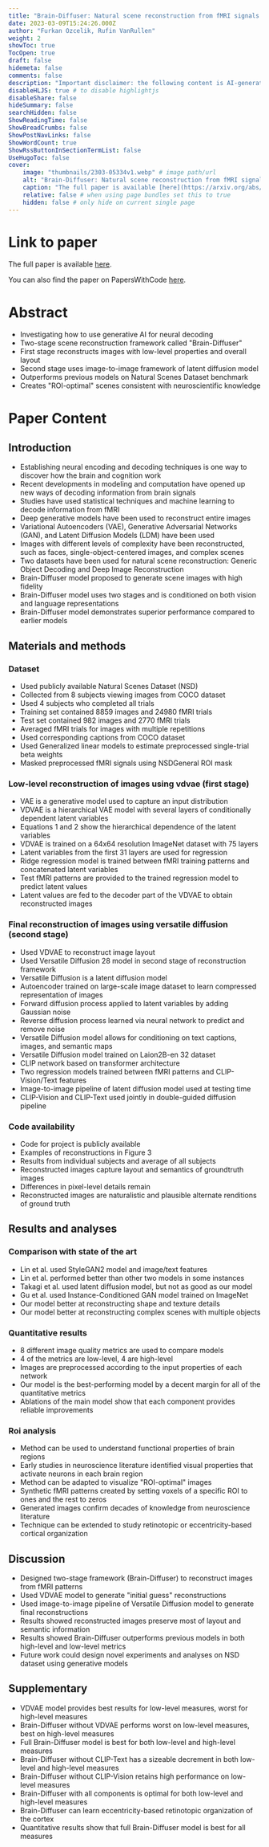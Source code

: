 ```yaml
---
title: "Brain-Diffuser: Natural scene reconstruction from fMRI signals using generative latent diffusion"
date: 2023-03-09T15:24:26.000Z
author: "Furkan Ozcelik, Rufin VanRullen"
weight: 2
showToc: true
TocOpen: true
draft: false
hidemeta: false
comments: false
description: "Important disclaimer: the following content is AI-generated, please make sure to fact check the presented information by reading the full paper."
disableHLJS: true # to disable highlightjs
disableShare: false
hideSummary: false
searchHidden: false
ShowReadingTime: false
ShowBreadCrumbs: false
ShowPostNavLinks: false
ShowWordCount: true
ShowRssButtonInSectionTermList: false
UseHugoToc: false
cover:
    image: "thumbnails/2303-05334v1.webp" # image path/url
    alt: "Brain-Diffuser: Natural scene reconstruction from fMRI signals using generative latent diffusion" # alt text
    caption: "The full paper is available [here](https://arxiv.org/abs/2303.05334)." # display caption under cover
    relative: false # when using page bundles set this to true
    hidden: false # only hide on current single page
---
```


# Link to paper
The full paper is available [here](https://arxiv.org/abs/2303.05334).

You can also find the paper on PapersWithCode [here](https://paperswithcode.com/paper/brain-diffuser-natural-scene-reconstruction).

# Abstract
- Investigating how to use generative AI for neural decoding
- Two-stage scene reconstruction framework called "Brain-Diffuser"
- First stage reconstructs images with low-level properties and overall layout
- Second stage uses image-to-image framework of latent diffusion model
- Outperforms previous models on Natural Scenes Dataset benchmark
- Creates "ROI-optimal" scenes consistent with neuroscientific knowledge

# Paper Content

## Introduction
- Establishing neural encoding and decoding techniques is one way to discover how the brain and cognition work
- Recent developments in modeling and computation have opened up new ways of decoding information from brain signals
- Studies have used statistical techniques and machine learning to decode information from fMRI
- Deep generative models have been used to reconstruct entire images
- Variational Autoencoders (VAE), Generative Adversarial Networks (GAN), and Latent Diffusion Models (LDM) have been used
- Images with different levels of complexity have been reconstructed, such as faces, single-object-centered images, and complex scenes
- Two datasets have been used for natural scene reconstruction: Generic Object Decoding and Deep Image Reconstruction
- Brain-Diffuser model proposed to generate scene images with high fidelity
- Brain-Diffuser model uses two stages and is conditioned on both vision and language representations
- Brain-Diffuser model demonstrates superior performance compared to earlier models

## Materials and methods

### Dataset
- Used publicly available Natural Scenes Dataset (NSD)
- Collected from 8 subjects viewing images from COCO dataset
- Used 4 subjects who completed all trials
- Training set contained 8859 images and 24980 fMRI trials
- Test set contained 982 images and 2770 fMRI trials
- Averaged fMRI trials for images with multiple repetitions
- Used corresponding captions from COCO dataset
- Used Generalized linear models to estimate preprocessed single-trial beta weights
- Masked preprocessed fMRI signals using NSDGeneral ROI mask

### Low-level reconstruction of images using vdvae (first stage)
- VAE is a generative model used to capture an input distribution
- VDVAE is a hierarchical VAE model with several layers of conditionally dependent latent variables
- Equations 1 and 2 show the hierarchical dependence of the latent variables
- VDVAE is trained on a 64x64 resolution ImageNet dataset with 75 layers
- Latent variables from the first 31 layers are used for regression
- Ridge regression model is trained between fMRI training patterns and concatenated latent variables
- Test fMRI patterns are provided to the trained regression model to predict latent values
- Latent values are fed to the decoder part of the VDVAE to obtain reconstructed images

### Final reconstruction of images using versatile diffusion (second stage)
- Used VDVAE to reconstruct image layout
- Used Versatile Diffusion 28 model in second stage of reconstruction framework
- Versatile Diffusion is a latent diffusion model
- Autoencoder trained on large-scale image dataset to learn compressed representation of images
- Forward diffusion process applied to latent variables by adding Gaussian noise
- Reverse diffusion process learned via neural network to predict and remove noise
- Versatile Diffusion model allows for conditioning on text captions, images, and semantic maps
- Versatile Diffusion model trained on Laion2B-en 32 dataset
- CLIP network based on transformer architecture
- Two regression models trained between fMRI patterns and CLIP-Vision/Text features
- Image-to-image pipeline of latent diffusion model used at testing time
- CLIP-Vision and CLIP-Text used jointly in double-guided diffusion pipeline

### Code availability
- Code for project is publicly available
- Examples of reconstructions in Figure 3
- Results from individual subjects and average of all subjects
- Reconstructed images capture layout and semantics of groundtruth images
- Differences in pixel-level details remain
- Reconstructed images are naturalistic and plausible alternate renditions of ground truth

## Results and analyses

### Comparison with state of the art
- Lin et al. used StyleGAN2 model and image/text features
- Lin et al. performed better than other two models in some instances
- Takagi et al. used latent diffusion model, but not as good as our model
- Gu et al. used Instance-Conditioned GAN model trained on ImageNet
- Our model better at reconstructing shape and texture details
- Our model better at reconstructing complex scenes with multiple objects

### Quantitative results
- 8 different image quality metrics are used to compare models
- 4 of the metrics are low-level, 4 are high-level
- Images are preprocessed according to the input properties of each network
- Our model is the best-performing model by a decent margin for all of the quantitative metrics
- Ablations of the main model show that each component provides reliable improvements

### Roi analysis
- Method can be used to understand functional properties of brain regions
- Early studies in neuroscience literature identified visual properties that activate neurons in each brain region
- Method can be adapted to visualize "ROI-optimal" images
- Synthetic fMRI patterns created by setting voxels of a specific ROI to ones and the rest to zeros
- Generated images confirm decades of knowledge from neuroscience literature
- Technique can be extended to study retinotopic or eccentricity-based cortical organization

## Discussion
- Designed two-stage framework (Brain-Diffuser) to reconstruct images from fMRI patterns
- Used VDVAE model to generate "initial guess" reconstructions
- Used image-to-image pipeline of Versatile Diffusion model to generate final reconstructions
- Results showed reconstructed images preserve most of layout and semantic information
- Results showed Brain-Diffuser outperforms previous models in both high-level and low-level metrics
- Future work could design novel experiments and analyses on NSD dataset using generative models

## Supplementary
- VDVAE model provides best results for low-level measures, worst for high-level measures
- Brain-Diffuser without VDVAE performs worst on low-level measures, best on high-level measures
- Full Brain-Diffuser model is best for both low-level and high-level measures
- Brain-Diffuser without CLIP-Text has a sizeable decrement in both low-level and high-level measures
- Brain-Diffuser without CLIP-Vision retains high performance on low-level measures
- Brain-Diffuser with all components is optimal for both low-level and high-level measures
- Brain-Diffuser can learn eccentricity-based retinotopic organization of the cortex
- Quantitative results show that full Brain-Diffuser model is best for all measures
